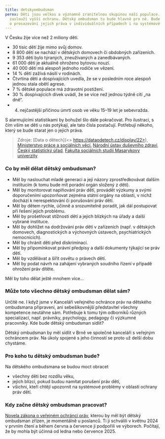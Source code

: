 ```yaml
---
title: detskyombudsman
perex: Děti jsou velkou a významně zranitelnou skupinou naší populace. Proto si
  zaslouží vyšší ochranu. Dětský ombudsman tu bude hlavně pro ně. Bude se starat
  o prosazování jejich práva v individuálních případech i na systémové úrovni.
---
```

V Česku žije více než 2 miliony dětí. 

* 30 tisíc dětí žije mimo svůj domov. 
* 8 800 dětí se nachází v dětských domovech či obdobných zařízeních. 
* 9 353 dětí bylo týraných, zneužívaných a zanedbávaných. 
* 61 000 dětí je aktuálně ohroženo bytovou nouzí. 
* 40 000 dětí má alespoň jednoho rodiče ve vězení. 
* 14 % dětí zažívá násilí v rodinách. 
* Čtvrtina dětí a dospívajících uvedla, že se v posledním roce alespoň jednou stala obětí agrese. 
* 7 % dětské populace má zdravotní postižení. 
* 30 % dospívajících dívek uvádí, že se více než jednou týdně cítí „na dně“. 
* 4. nejčastější příčinou úmrtí osob ve věku 15–19 let je sebevražda. 

S alarmujícími statistikami by bohužel šlo dále pokračovat. Pro ilustraci, s čím vším se děti u nás potýkají, ale tato čísla postačují. Potřebují někoho, který se bude starat jen o jejich práva.

> Zdroje: [Data o dětech](<> https://dataodetech.cz/display/22>), [Ministerstvo práce a sociálních věcí,](https://www.mpsv.cz/statistiky-1) [Národní ústav duševního zdraví](https://dzda.cz/), [Český statistický úřad](https://csu.gov.cz/produkty/deti-se-zdravotnim-postizenim-a-osoby-se-zdravotnim-postizenim-zijici-mimo-soukrome-domacnosti-2017-2018), [Fakulta sociálních studií Masarykovy univerzity](https://irtis.muni.cz/media/3137006/eu_kids_online_report_2018_cz_main.pdf)

### Co by měl dělat dětský ombudsman?

* Měl by naslouchat mladé generaci a její názory zprostředkovávat dalším institucím (k tomu bude mít poradní orgán složený z dětí).
* Měl by monitorovat naplňování práv dětí, provádět výzkumy a svými doporučeními upozorňovat zejména státní orgány na oblasti, v nichž dochází k nerespektování či porušování práv dětí. 
* Měl by dětem rychle, účinně a srozumitelně poradit, jak dál postupovat při řešení jejich problému.
* Měl by prošetřovat stížnosti dětí a jejich blízkých na úřady a další vybrané instituce. 
* Měl by dohlížet na dodržování práv dětí v zařízeních (např. v dětských domovech, diagnostických a výchovných ústavech, psychiatrických nemocnicích).
* Měl by chránit děti před diskriminací.
* Měl by připomínkovat právní předpisy a další dokumenty týkající se práv dětí.
* Měl by vzdělávat a šířit osvětu o právech dětí.
* Měl by podat návrh na zahájení vybraných soudního řízení v případě ohrožení práv dítěte. 

Měl by toho dělat ještě mnohem více... 

### Může toto všechno dětský ombudsman dělat sám?

Určitě ne. I když jsme v Kanceláři veřejného ochránce práv na dětského ombudsmana připraveni, ani sebešikovnější představitel všechny kompetence neutáhne sám. Potřebuje k tomu tým odborníků různých specializací, např. právníky, psychology, pedagogy či výzkumné pracovníky.
Kde bude dětský ombudsman sídlit? 

Dětský ombudsman by měl sídlit v Brně ve společné kanceláři s veřejným ochráncem práv. Na úkoly spojené s jeho činností se proto už delší dobu chystáme. 

### Pro koho tu dětský ombudsman bude? 

Na dětského ombudsmana se budou moct obracet 

* všechny děti bez rozdílu věku, 
* jejich blízcí, pokud budou namítat porušení práv dětí,
* všichni, kteří chtějí upozornit na systémové problémy v oblasti ochrany práv dětí. 

### Kdy začne dětský ombudsman pracovat?

[Novela zákona o veřejném ochránci práv](https://www.psp.cz/sqw/historie.sqw?o=9&T=688), kterou by měl být dětský ombudsman zřízen, je momentálně u poslanců. Ti ji schválili v květnu 2024 v prvním čtení a během června a července ji podpořili ve výborech. Počítají, že by mohla být účinná od ledna nebo července 2025.